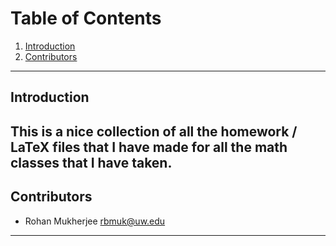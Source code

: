 # Table of Contents
1. [Introduction](#introduction)
2. [Contributors](#contributors)

---
## Introduction <a name="introduction"></a>
This is a nice collection of all the homework / LaTeX files that I have made for all the math classes that I have taken. 
---
## Contributors <a name="contributors"></a>
- Rohan Mukherjee <rbmuk@uw.edu>
---
